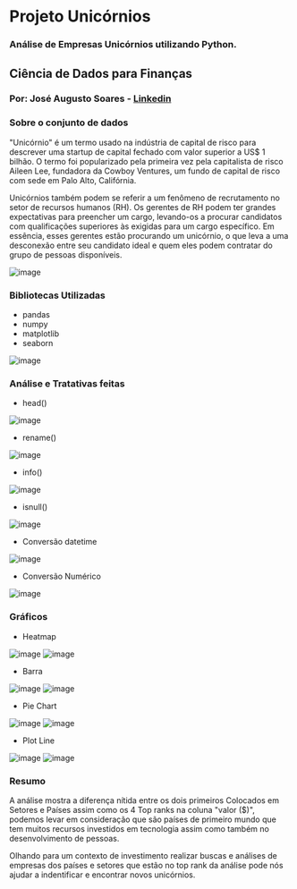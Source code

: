 # Projeto Unicórnios 
### Análise de Empresas Unicórnios utilizando Python.

## Ciência de Dados para Finanças
### Por: José Augusto Soares - [Linkedin](https://www.linkedin.com/in/j-augusto-oliveira/)

### Sobre o conjunto de dados
"Unicórnio" é um termo usado na indústria de capital de risco para descrever uma startup de capital fechado com valor superior a US$ 1 bilhão. O termo foi popularizado pela primeira vez pela capitalista de risco Aileen Lee, fundadora da Cowboy Ventures, um fundo de capital de risco com sede em Palo Alto, Califórnia.

Unicórnios também podem se referir a um fenômeno de recrutamento no setor de recursos humanos (RH). Os gerentes de RH podem ter grandes expectativas para preencher um cargo, levando-os a procurar candidatos com qualificações superiores às exigidas para um cargo específico. Em essência, esses gerentes estão procurando um unicórnio, o que leva a uma desconexão entre seu candidato ideal e quem eles podem contratar do grupo de pessoas disponíveis.

![image](https://github.com/user-attachments/assets/cd7b02bf-fd31-4c67-9526-e5fcab4c925f)

### Bibliotecas Utilizadas
* pandas
* numpy
* matplotlib
* seaborn

![image](https://github.com/user-attachments/assets/e7b801dd-97ca-4cf3-8b4d-3c67cb5fcf7b)

### Análise e Tratativas feitas
* head()
  
![image](https://github.com/user-attachments/assets/5e60bb79-d48d-43ea-876e-8a9ec0fe7960)

* rename()
  
![image](https://github.com/user-attachments/assets/d4ffc5c9-0573-4c16-a83e-9f5c258d7255)

* info()
  
![image](https://github.com/user-attachments/assets/2120ae22-bead-4586-b7d6-b820a2d67959)

* isnull()

![image](https://github.com/user-attachments/assets/e8c3ede5-1bf2-419b-af00-6368860d617c)

* Conversão datetime

![image](https://github.com/user-attachments/assets/2f3e4344-3da9-43a8-9f78-aed2bec21f57)

* Conversão Numérico

![image](https://github.com/user-attachments/assets/e6b4b75f-64ca-42b2-ac0f-a5b17de3c2a6)

### Gráficos

* Heatmap

![image](https://github.com/user-attachments/assets/d504a219-65cf-4e0b-a457-7e6ee102a571)
![image](https://github.com/user-attachments/assets/4f5181c5-15ea-443c-ad86-7f5ef6585a28)

* Barra

![image](https://github.com/user-attachments/assets/f8a55eb7-7b97-4ad8-87d0-233591737674)
![image](https://github.com/user-attachments/assets/3ccaef6f-6ec5-4f81-9987-fc6aa03b818f)

* Pie Chart

![image](https://github.com/user-attachments/assets/95b73463-1f55-45f0-b490-b03fa50e0bb7)
![image](https://github.com/user-attachments/assets/346b4b41-d678-41ed-841f-5f63e0788a11)

* Plot Line

![image](https://github.com/user-attachments/assets/ff734ea2-9ef5-4f50-bc1f-5f47bd2829d4)
![image](https://github.com/user-attachments/assets/99c31e16-e5ec-4f9b-b6df-6087fcfb3e88)

### Resumo
A análise mostra a diferença nítida entre os dois primeiros Colocados em Setores e Países assim como os 4 Top ranks na coluna "valor ($)",
podemos levar em consideração que são países de primeiro mundo que tem muitos recursos investidos em tecnologia assim como também no 
desenvolvimento de pessoas.

Olhando para um contexto de investimento realizar buscas e análises de empresas dos países e setores que estão no top rank da análise pode 
nós ajudar a indentificar e encontrar novos unicórnios.








